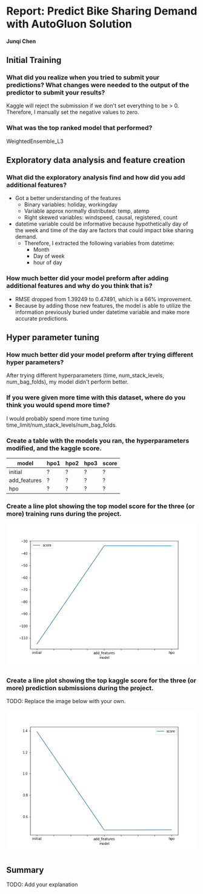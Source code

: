 # Report: Predict Bike Sharing Demand with AutoGluon Solution
#### Junqi Chen

## Initial Training
### What did you realize when you tried to submit your predictions? What changes were needed to the output of the predictor to submit your results?
Kaggle will reject the submission if we don't set everything to be > 0. Therefore, I manually set the negative values to zero. 

### What was the top ranked model that performed?
WeightedEnsemble_L3 

## Exploratory data analysis and feature creation
### What did the exploratory analysis find and how did you add additional features?
- Got a better understanding of the features
    - Binary variables: holiday, workingday
    - Variable approx normally distributed: temp, atemp
    - Right skewed variables: windspeed, causal, registered, count
- datetime variable could be informative because hypothetically day of the week and time of the day are factors that could impact bike sharing demand.
    - Therefore, I extracted the following variables from datetime:
        - Month
        - Day of week
        - hour of day

### How much better did your model preform after adding additional features and why do you think that is?
- RMSE dropped from 1.39249 to 0.47491, which is a 66% improvement. 
- Because by adding those new features, the model is able to utilize the information previously buried under datetime variable and make more accurate predictions.

## Hyper parameter tuning
### How much better did your model preform after trying different hyper parameters?
After trying different hyperparameters (time, num_stack_levels, num_bag_folds), my model didn't perform better. 

### If you were given more time with this dataset, where do you think you would spend more time?
I would probably spend more time tuning time_limit/num_stack_levels/num_bag_folds.

### Create a table with the models you ran, the hyperparameters modified, and the kaggle score.
|model|hpo1|hpo2|hpo3|score|
|--|--|--|--|--|
|initial|?|?|?|?|
|add_features|?|?|?|?|
|hpo|?|?|?|?|

### Create a line plot showing the top model score for the three (or more) training runs during the project.

![model_train_score.png](img/model_train_score.png)

### Create a line plot showing the top kaggle score for the three (or more) prediction submissions during the project.

TODO: Replace the image below with your own.

![model_test_score.png](img/model_test_score.png)

## Summary
TODO: Add your explanation
